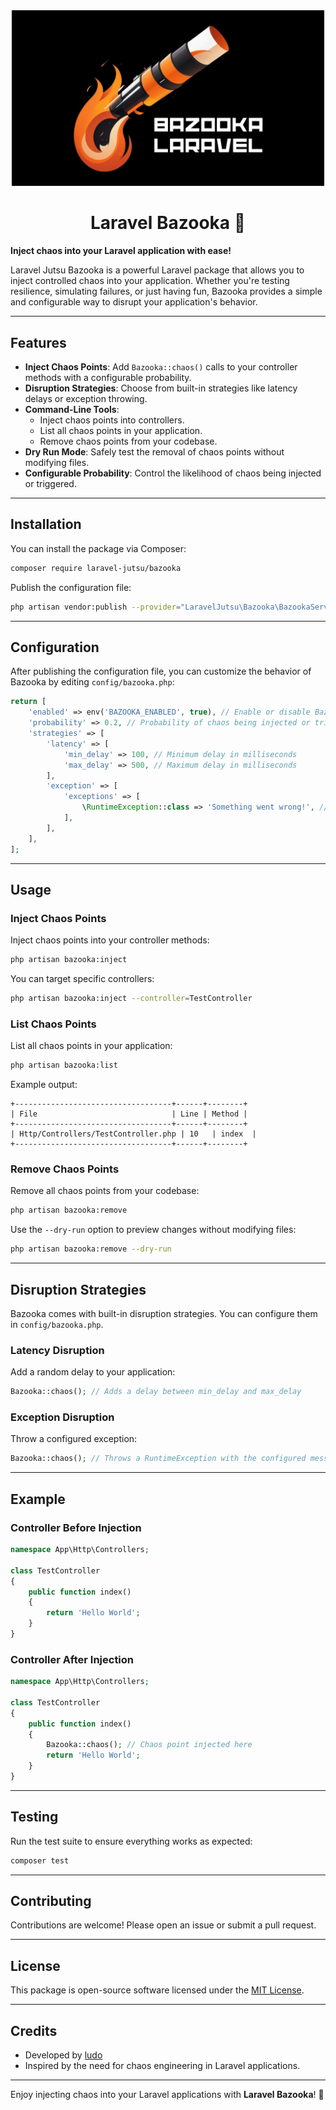 <div align="center">
  <img src="https://github.com/ludoguenet/laravel-bazooka/blob/main/art/bazooka-laravel.png" alt="Bazooka Logo" width="500" />
  <h1>Laravel Bazooka 🔫</h1>
</div>

**Inject chaos into your Laravel application with ease!**

Laravel Jutsu Bazooka is a powerful Laravel package that allows you to inject controlled chaos into your application. Whether you're testing resilience, simulating failures, or just having fun, Bazooka provides a simple and configurable way to disrupt your application's behavior.

---

## Features

- **Inject Chaos Points**: Add `Bazooka::chaos()` calls to your controller methods with a configurable probability.
- **Disruption Strategies**: Choose from built-in strategies like latency delays or exception throwing.
- **Command-Line Tools**:
  - Inject chaos points into controllers.
  - List all chaos points in your application.
  - Remove chaos points from your codebase.
- **Dry Run Mode**: Safely test the removal of chaos points without modifying files.
- **Configurable Probability**: Control the likelihood of chaos being injected or triggered.

---

## Installation

You can install the package via Composer:

```bash
composer require laravel-jutsu/bazooka
```

Publish the configuration file:

```bash
php artisan vendor:publish --provider="LaravelJutsu\Bazooka\BazookaServiceProvider"
```

---

## Configuration

After publishing the configuration file, you can customize the behavior of Bazooka by editing `config/bazooka.php`:

```php
return [
    'enabled' => env('BAZOOKA_ENABLED', true), // Enable or disable Bazooka globally
    'probability' => 0.2, // Probability of chaos being injected or triggered (0 to 1)
    'strategies' => [
        'latency' => [
            'min_delay' => 100, // Minimum delay in milliseconds
            'max_delay' => 500, // Maximum delay in milliseconds
        ],
        'exception' => [
            'exceptions' => [
                \RuntimeException::class => 'Something went wrong!', // Exception class and message
            ],
        ],
    ],
];
```

---

## Usage

### Inject Chaos Points

Inject chaos points into your controller methods:

```bash
php artisan bazooka:inject
```

You can target specific controllers:

```bash
php artisan bazooka:inject --controller=TestController
```

### List Chaos Points

List all chaos points in your application:

```bash
php artisan bazooka:list
```

Example output:

```
+-----------------------------------+------+--------+
| File                              | Line | Method |
+-----------------------------------+------+--------+
| Http/Controllers/TestController.php | 10   | index  |
+-----------------------------------+------+--------+
```

### Remove Chaos Points

Remove all chaos points from your codebase:

```bash
php artisan bazooka:remove
```

Use the `--dry-run` option to preview changes without modifying files:

```bash
php artisan bazooka:remove --dry-run
```

---

## Disruption Strategies

Bazooka comes with built-in disruption strategies. You can configure them in `config/bazooka.php`.

### Latency Disruption

Add a random delay to your application:

```php
Bazooka::chaos(); // Adds a delay between min_delay and max_delay
```

### Exception Disruption

Throw a configured exception:

```php
Bazooka::chaos(); // Throws a RuntimeException with the configured message
```

---

## Example

### Controller Before Injection

```php
namespace App\Http\Controllers;

class TestController
{
    public function index()
    {
        return 'Hello World';
    }
}
```

### Controller After Injection

```php
namespace App\Http\Controllers;

class TestController
{
    public function index()
    {
        Bazooka::chaos(); // Chaos point injected here
        return 'Hello World';
    }
}
```

---

## Testing

Run the test suite to ensure everything works as expected:

```bash
composer test
```

---

## Contributing

Contributions are welcome! Please open an issue or submit a pull request.

---

## License

This package is open-source software licensed under the [MIT License](LICENSE).

---

## Credits

- Developed by [ludo](https://github.com/ludoguenet)
- Inspired by the need for chaos engineering in Laravel applications.

---

Enjoy injecting chaos into your Laravel applications with **Laravel Bazooka**! 🎉
